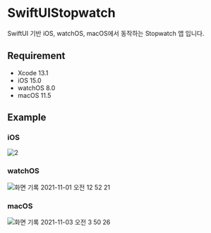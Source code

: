 # SwiftUIStopwatch

SwiftUI 기반 iOS, watchOS, macOS에서 동작하는 Stopwatch 앱 입니다. 

## Requirement

* Xcode 13.1
* iOS 15.0
* watchOS 8.0
* macOS 11.5


## Example

### iOS

![2](https://user-images.githubusercontent.com/58776221/139926467-af77daad-d51f-408f-96c0-566b0a55f543.gif)

### watchOS

![화면 기록 2021-11-01 오전 12 52 21](https://user-images.githubusercontent.com/58776221/139926575-fc74d31b-97a6-4ab0-b3d9-358030403c46.gif)


### macOS


![화면 기록 2021-11-03 오전 3 50 26](https://user-images.githubusercontent.com/58776221/139927121-d11572d6-bcd2-4224-adf6-c1d8a975a381.gif)
